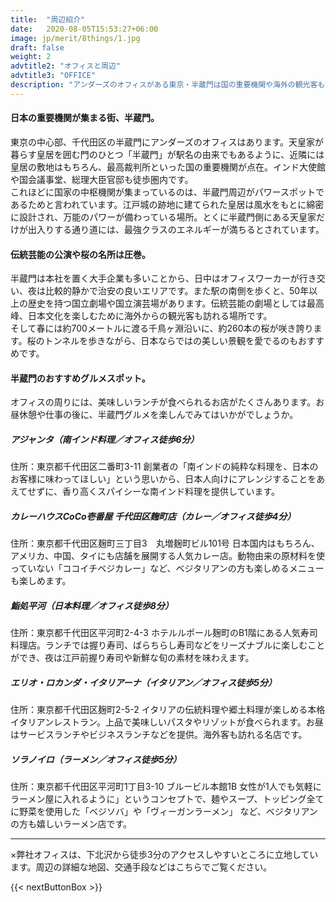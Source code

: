 ```yaml
---
title:  "周辺紹介"
date:   2020-08-05T15:53:27+06:00
image: jp/merit/8things/1.jpg
draft: false
weight: 2
advtitle2: "オフィスと周辺"
advtitle3: "OFFICE"
description: "アンダーズのオフィスがある東京・半蔵門は国の重要機関や海外の観光客も訪れる名所など、見どころが多い人気エリアです。 "
---
```


#### 日本の重要機関が集まる街、半蔵門。

東京の中心部、千代田区の半蔵門にアンダーズのオフィスはあります。天皇家が暮らす皇居を囲む門のひとつ「半蔵門」が駅名の由来でもあるように、近隣には皇居の敷地はもちろん、最高裁判所といった国の重要機関が点在。インド大使館や国会議事堂、総理大臣官邸も徒歩圏内です。   
これほどに国家の中枢機関が集まっているのは、半蔵門周辺がパワースポットであるためと言われています。江戸城の跡地に建てられた皇居は風水をもとに綿密に設計され、万能のパワーが備わっている場所。とくに半蔵門側にある天皇家だけが出入りする通り道には、最強クラスのエネルギーが満ちるとされています。

#### 伝統芸能の公演や桜の名所は圧巻。

半蔵門は本社を置く大手企業も多いことから、日中はオフィスワーカーが行き交い、夜は比較的静かで治安の良いエリアです。また駅の南側を歩くと、50年以上の歴史を持つ国立劇場や国立演芸場があります。伝統芸能の劇場としては最高峰、日本文化を楽しむために海外からの観光客も訪れる場所です。  
そして春には約700メートルに渡る千鳥ヶ淵沿いに、約260本の桜が咲き誇ります。桜のトンネルを歩きながら、日本ならではの美しい景観を愛でるのもおすすめです。 

#### 半蔵門のおすすめグルメスポット。

オフィスの周りには、美味しいランチが食べられるお店がたくさんあります。お昼休憩や仕事の後に、半蔵門グルメを楽しんでみてはいかがでしょうか。

##### アジャンタ（南インド料理／オフィス徒歩6分） 

住所：東京都千代田区二番町3-11 
創業者の「南インドの純粋な料理を、日本のお客様に味わってほしい」という思いから、日本人向けにアレンジすることをあえてせずに、香り高くスパイシーな南インド料理を提供しています。

##### カレーハウスCoCo壱番屋 千代田区麹町店（カレー／オフィス徒歩4分） 

住所：東京都千代田区麹町三丁目3　丸増麹町ビル101号
日本国内はもちろん、アメリカ、中国、タイにも店舗を展開する人気カレー店。動物由来の原材料を使っていない「ココイチベジカレー」など、ベジタリアンの方も楽しめるメニューも楽しめます。

##### 鮨処平河（日本料理／オフィス徒歩8分） 

住所：東京都千代田区平河町2-4-3 
ホテルルポール麹町のB1階にある人気寿司料理店。ランチでは握り寿司、ばらちらし寿司などをリーズナブルに楽しむことができ、夜は江戸前握り寿司や新鮮な旬の素材を味わえます。

##### エリオ・ロカンダ・イタリアーナ（イタリアン／オフィス徒歩5分）

住所：東京都千代田区麹町2-5-2
イタリアの伝統料理や郷土料理が楽しめる本格イタリアンレストラン。上品で美味しいパスタやリゾットが食べられます。お昼はサービスランチやビジネスランチなどを提供。海外客も訪れる名店です。 

##### ソラノイロ（ラーメン／オフィス徒歩5分）

住所：東京都千代田区平河町1丁目3-10 ブルービル本館1B 
女性が1人でも気軽にラーメン屋に入れるように」というコンセプトで、麺やスープ、トッピング全てに野菜を使用した「ベジソバ」や「ヴィーガンラーメン」 など、ベジタリアンの方も嬉しいラーメン店です。

---

×弊社オフィスは、下北沢から徒歩3分のアクセスしやすいところに立地しています。周辺の詳細な地図、交通手段などはこちらでご覧ください。

{{< nextButtonBox >}}
